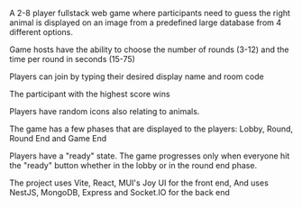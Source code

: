 A 2-8 player fullstack web game where participants need to guess the right animal is displayed on an image from a predefined large database from 4 different options.

Game hosts have the ability to choose the number of rounds (3-12) and the time per round in seconds (15-75)

Players can join by typing their desired display name and room code

The participant with the highest score wins

Players have random icons also relating to animals.

The game has a few phases that are displayed to the players:
Lobby, Round, Round End and Game End

Players have a "ready" state. The game progresses only when everyone hit the "ready" button whether in the lobby or in the round end phase.


The project uses Vite, React, MUI's Joy UI for the front end, And uses NestJS, MongoDB, Express and Socket.IO for the back end
